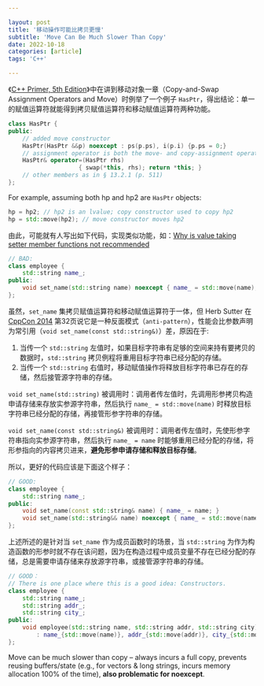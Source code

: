 ```yaml
---

layout: post
title: '移动操作可能比拷贝更慢'
subtitle: 'Move Can Be Much Slower Than Copy'
date: 2022-10-18
categories: [article]
tags: 'C++' 

---
```


《[C++ Primer, 5th Edition](https://zhjwpku.com/assets/pdf/books/C++.Primer.5th.Edition_2013.pdf)》中在讲到移动对象一章（Copy-and-Swap Assignment Operators and Move）时例举了一个例子 `HasPtr`，得出结论：单一的赋值运算符就能得到拷贝赋值运算符和移动赋值运算符两种功能。

```.cpp
class HasPtr {
public:
    // added move constructor
    HasPtr(HasPtr &&p) noexcept : ps(p.ps), i(p.i) {p.ps = 0;}
    // assignment operator is both the move- and copy-assignment operator
    HasPtr& operator=(HasPtr rhs)
                    { swap(*this, rhs); return *this; }
    // other members as in § 13.2.1 (p. 511)
};
```

For example, assuming both hp and hp2 are `HasPtr` objects:

```.cpp
hp = hp2; // hp2 is an lvalue; copy constructor used to copy hp2
hp = std::move(hp2); // move constructor moves hp2
```

由此，可能就有人写出如下代码，实现类似功能，如：[Why is value taking setter member functions not recommended](https://stackoverflow.com/questions/26261007/why-is-value-taking-setter-member-functions-not-recommended-in-herb-sutters-cpp)

```.cpp
// BAD:
class employee {
    std::string name_;
public:
    void set_name(std::string name) noexcept { name_ = std::move(name); }
};
```

虽然，`set_name` 集拷贝赋值运算符和移动赋值运算符于一体，但 Herb Sutter 在 [CppCon 2014](https://github.com/CppCon/CppCon2014/blob/7b15ec44ac01de0ff3e65a7194b84aca2d4e2366/Presentations/Back%20to%20the%20Basics!%20Essentials%20of%20Modern%20C++%20Style/Back%20to%20the%20Basics!%20Essentials%20of%20Modern%20C++%20Style%20-%20Herb%20Sutter%20-%20CppCon%202014.pdf) 第32页说它是一种反面模式（`anti-pattern`），性能会比参数声明为常引用（`void set_name(const std::string&)`）差，原因在于:

1. 当传一个 `std::string` 左值时，如果目标字符串有足够的空间来持有要拷贝的数据时，`std::string` 拷贝例程将重用目标字符串已经分配的存储。
2. 当传一个 `std::string` 右值时，移动赋值操作将释放目标字符串已存在的存储，然后接管源字符串的存储。

`void set_name(std::string)` 被调用时：调用者传左值时，先调用形参拷贝构造申请存储来存放实参源字符串，然后执行 `name_ = std::move(name)` 时释放目标字符串已经分配的存储，再接管形参字符串的存储。

`void set_name(const std::string&)` 被调用时：调用者传左值时，先使形参字符串指向实参源字符串，然后执行 `name_ = name` 时能够重用已经分配的存储，将形参指向的内容拷贝进来，**避免形参申请存储和释放目标存储**。

所以，更好的代码应该是下面这个样子：

```.cpp
// GOOD:
class employee {
    std::string name_;
public:
    void set_name(const std::string& name) { name_ = name; }
    void set_name(std::string&& name) noexcept { name_ = std::move(name); }
};
```

上述所述的是针对当 `set_name` 作为成员函数时的场景，当 `std::string` 为作为构造函数的形参时就不存在该问题，因为在构造过程中成员变量不存在已经分配的存储，总是需要申请存储来存放源字符串，或接管源字符串的存储。

```.cpp
// GOOD：
// There is one place where this is a good idea: Constructors.
class employee {
    std::string name_;
    std::string addr_;
    std::string city_;
public:
    void employee(std::string name, std::string addr, std::string city)
        : name_{std::move(name)}, addr_{std::move(addr)}, city_{std::move(city)} {}
};
```

Move can be much slower than copy – always incurs a full copy, prevents reusing
buffers/state (e.g., for vectors & long strings, incurs memory allocation 100% of the time), **also problematic for noexcept**.

